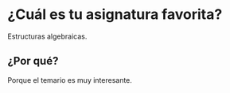 # ¿Cuál es tu asignatura favorita?
Estructuras algebraicas.
## ¿Por qué?
Porque el temario es muy interesante.
